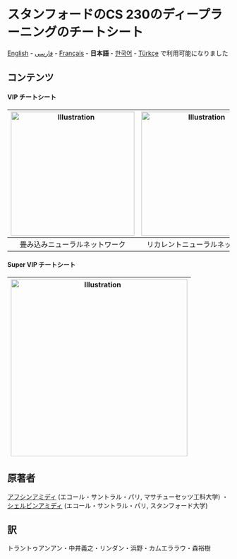 # スタンフォードのCS 230のディープラーニングのチートシート

[English](https://github.com/afshinea/stanford-cs-230-deep-learning/tree/master/en) -  [فارسی](https://github.com/afshinea/stanford-cs-230-deep-learning/tree/master/fa) -  [Français](https://github.com/afshinea/stanford-cs-230-deep-learning/tree/master/fr) - **日本語** - [한국어](https://stanford.edu/~shervine/l/ko/teaching/cs-230/cheatsheet-convolutional-neural-networks) -  [Türkçe](https://github.com/afshinea/stanford-cs-230-deep-learning/tree/master/tr) で利用可能になりました

## コンテンツ
#### VIP チートシート
|<a href="https://github.com/afshinea/stanford-cs-230-deep-learning/blob/master/ja/cheatsheet-convolutional-neural-networks.pdf"><img src="https://stanford.edu/~shervine/teaching/cs-230/illustrations/cover/ja-001.png?" alt="Illustration" width="280px"/></a>|<a href="https://github.com/afshinea/stanford-cs-230-deep-learning/blob/master/ja/cheatsheet-recurrent-neural-networks.pdf"><img src="https://stanford.edu/~shervine/teaching/cs-230/illustrations/cover/ja-002.png?" alt="Illustration" width="280px"/></a>|<a href="https://github.com/afshinea/stanford-cs-230-deep-learning/blob/master/ja/cheatsheet-deep-learning-tips-tricks.pdf"><img src="https://stanford.edu/~shervine/teaching/cs-230/illustrations/cover/ja-003.png?" alt="Illustration" width="280px"/></a>|
|:--:|:--:|:--:|
|畳み込みニューラルネットワーク|リカレントニューラルネットワーク|アドバイスやコツ|

#### Super VIP チートシート
|<a href="https://github.com/afshinea/stanford-cs-230-deep-learning/blob/master/ja/super-cheatsheet-deep-learning.pdf"><img src="https://stanford.edu/~shervine/teaching/cs-230/illustrations/cover/ja-004.png?" alt="Illustration" width="400px"/></a>|
|---|

## 原著者
[アフシンアミディ](https://twitter.com/afshinea) (エコール・サントラル・パリ, マサチューセッツ工科大学) ・ [シェルビンアミディ](https://twitter.com/shervinea) (エコール・サントラル・パリ, スタンフォード大学)

## 訳
トラントゥアンアン・中井義之・リンダン・浜野・カムエララウ・森裕樹
